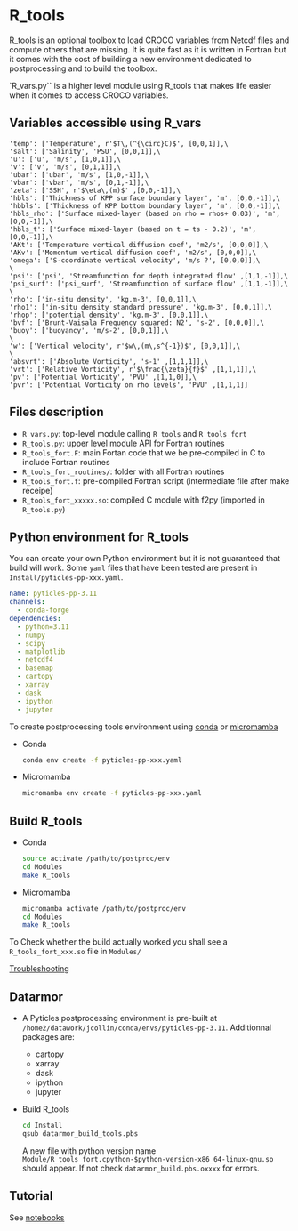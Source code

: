 # R_tools

R_tools is an optional toolbox to load CROCO variables from Netcdf files and
compute others that are missing. It is quite fast as it is written in
Fortran but it comes with the cost of building a new environment dedicated to
postprocessing and to build the toolbox.

`R_vars.py`` is a higher level module using R_tools that makes life easier when it
comes to access CROCO variables.

## Variables accessible using R_vars

    'temp': ['Temperature', r'$T\,(^{\circ}C)$', [0,0,1]],\
    'salt': ['Salinity', 'PSU', [0,0,1]],\
    'u': ['u', 'm/s', [1,0,1]],\
    'v': ['v', 'm/s', [0,1,1]],\
    'ubar': ['ubar', 'm/s', [1,0,-1]],\
    'vbar': ['vbar', 'm/s', [0,1,-1]],\
    'zeta': ['SSH', r'$\eta\,(m)$' ,[0,0,-1]],\
    'hbls': ['Thickness of KPP surface boundary layer', 'm', [0,0,-1]],\
    'hbbls': ['Thickness of KPP bottom boundary layer', 'm', [0,0,-1]],\
    'hbls_rho': ['Surface mixed-layer (based on rho = rhos+ 0.03)', 'm', [0,0,-1]],\
    'hbls_t': ['Surface mixed-layer (based on t = ts - 0.2)', 'm', [0,0,-1]],\
    'AKt': ['Temperature vertical diffusion coef', 'm2/s', [0,0,0]],\
    'AKv': ['Momentum vertical diffusion coef', 'm2/s', [0,0,0]],\
    'omega': ['S-coordinate vertical velocity', 'm/s ?', [0,0,0]],\
    \
    'psi': ['psi', 'Streamfunction for depth integrated flow' ,[1,1,-1]],\
    'psi_surf': ['psi_surf', 'Streamfunction of surface flow' ,[1,1,-1]],\
    \
    'rho': ['in-situ density', 'kg.m-3', [0,0,1]],\
    'rho1': ['in-situ density standard pressure', 'kg.m-3', [0,0,1]],\
    'rhop': ['potential density', 'kg.m-3', [0,0,1]],\
    'bvf': ['Brunt-Vaisala Frequency squared: N2', 's-2', [0,0,0]],\
    'buoy': ['buoyancy', 'm/s-2', [0,0,1]],\
    \
    'w': ['Vertical velocity', r'$w\,(m\,s^{-1})$', [0,0,1]],\
    \
    'absvrt': ['Absolute Vorticity', 's-1' ,[1,1,1]],\
    'vrt': ['Relative Vorticity', r'$\frac{\zeta}{f}$' ,[1,1,1]],\
    'pv': ['Potential Vorticity', 'PVU' ,[1,1,0]],\
    'pvr': ['Potential Vorticity on rho levels', 'PVU' ,[1,1,1]]

## Files description

- `R_vars.py`: top-level module calling `R_tools` and `R_tools_fort`
- `R_tools.py`: upper level module API for Fortran routines
- `R_tools_fort.F`: main Fortan code that we be pre-compiled in C to include Fortran routines
- `R_tools_fort_routines/`: folder with all Fortran routines
- `R_tools_fort.f`: pre-compiled Fortran script (intermediate file after make receipe)
- `R_tools_fort_xxxxx.so`: compiled C module with f2py (imported in `R_tools.py`)

## Python environment for R_tools

You can create your own Python environment but it is not guaranteed that build
will work. Some `yaml` files that have been tested are present in `Install/pyticles-pp-xxx.yaml`. 

```YAML
name: pyticles-pp-3.11
channels:
  - conda-forge
dependencies:
  - python=3.11
  - numpy
  - scipy
  - matplotlib
  - netcdf4
  - basemap
  - cartopy
  - xarray
  - dask
  - ipython
  - jupyter
```

To create postprocessing tools environment using
 [conda](https://docs.conda.io/en/latest/) or
[micromamba](https://mamba.readthedocs.io/en/latest/micromamba-installation.html)

- Conda

    ```Bash
    conda env create -f pyticles-pp-xxx.yaml
    ```

- Micromamba

    ```Bash
    micromamba env create -f pyticles-pp-xxx.yaml
    ```

## Build R_tools

- Conda

    ```Bash
    source activate /path/to/postproc/env
    cd Modules
    make R_tools
    ```

- Micromamba

    ```Bash
    micromamba activate /path/to/postproc/env
    cd Modules
    make R_tools
    ```

To Check whether the build actually worked you shall see a `R_tools_fort_xxx.so` file in `Modules/`

[Troubleshooting](install.md#troubleshooting)

## Datarmor

- A Pyticles postprocessing environment is pre-built at
 `/home2/datawork/jcollin/conda/envs/pyticles-pp-3.11`.
  Additionnal packages are:

  - cartopy
  - xarray
  - dask
  - ipython
  - jupyter

- Build R_tools

  ```Bash
  cd Install
  qsub datarmor_build_tools.pbs
  ```

  A new file with python version name `Module/R_tools_fort.cpython-$python-version-x86_64-linux-gnu.so` should appear.
  If not check `datarmor_build.pbs.oxxxx` for errors.

## Tutorial

See [notebooks](../Postprocessing/Tutorials/croco-vars-r-tools.ipynb)